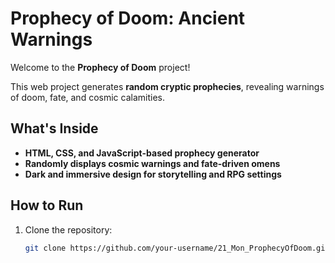# Prophecy of Doom: Ancient Warnings

Welcome to the **Prophecy of Doom** project!

This web project generates **random cryptic prophecies**, revealing warnings of doom, fate, and cosmic calamities.

## What's Inside
- **HTML, CSS, and JavaScript-based prophecy generator**
- **Randomly displays cosmic warnings and fate-driven omens**
- **Dark and immersive design for storytelling and RPG settings**

## How to Run

1. Clone the repository:
   ```bash
   git clone https://github.com/your-username/21_Mon_ProphecyOfDoom.git
